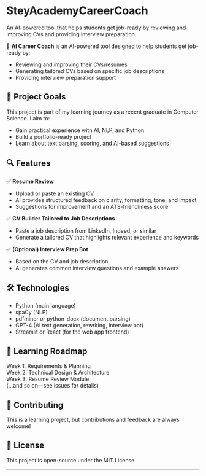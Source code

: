 # SteyAcademyCareerCoach
An AI-powered tool that helps students get job-ready by reviewing and improving CVs and providing interview preparation.

🚀 **AI Career Coach** is an AI-powered tool designed to help students get job-ready by:
- Reviewing and improving their CVs/resumes
- Generating tailored CVs based on specific job descriptions
- Providing interview preparation support

## 🎯 Project Goals
This project is part of my learning journey as a recent graduate in Computer Science. I aim to:
- Gain practical experience with AI, NLP, and Python
- Build a portfolio-ready project
- Learn about text parsing, scoring, and AI-based suggestions

## 🔍 Features
✅ **Resume Review**
- Upload or paste an existing CV
- AI provides structured feedback on clarity, formatting, tone, and impact
- Suggestions for improvement and an ATS-friendliness score

✅ **CV Builder Tailored to Job Descriptions**
- Paste a job description from LinkedIn, Indeed, or similar
- Generate a tailored CV that highlights relevant experience and keywords

✅ **(Optional) Interview Prep Bot**
- Based on the CV and job description
- AI generates common interview questions and example answers

## 🛠️ Technologies
- Python (main language)
- spaCy (NLP)
- pdfminer or python-docx (document parsing)
- GPT-4 (AI text generation, rewriting, interview bot)
- Streamlit or React (for the web app frontend)

## 📅 Learning Roadmap
Week 1: Requirements & Planning  
Week 2: Technical Design & Architecture  
Week 3: Resume Review Module  
(…and so on—see issues for details)

## 🤝 Contributing
This is a learning project, but contributions and feedback are always welcome!

## 📃 License
This project is open-source under the MIT License.

---

